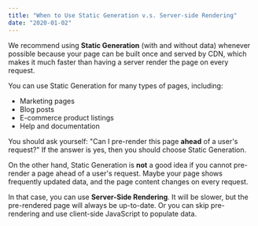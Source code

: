 ```yaml
---
title: "When to Use Static Generation v.s. Server-side Rendering"
date: "2020-01-02"
---
```


We recommend using **Static Generation** (with and without data) whenever
possible because your page can be built once and served by CDN, which makes it
much faster than having a server render the page on every request.

You can use Static Generation for many types of pages, including:

- Marketing pages
- Blog posts
- E-commerce product listings
- Help and documentation

You should ask yourself: "Can I pre-render this page **ahead** of a user's
request?" If the answer is yes, then you should choose Static Generation.

On the other hand, Static Generation is **not** a good idea if you cannot
pre-render a page ahead of a user's request. Maybe your page shows frequently
updated data, and the page content changes on every request.

In that case, you can use **Server-Side Rendering**. It will be slower, but the
pre-rendered page will always be up-to-date. Or you can skip pre-rendering and
use client-side JavaScript to populate data.
